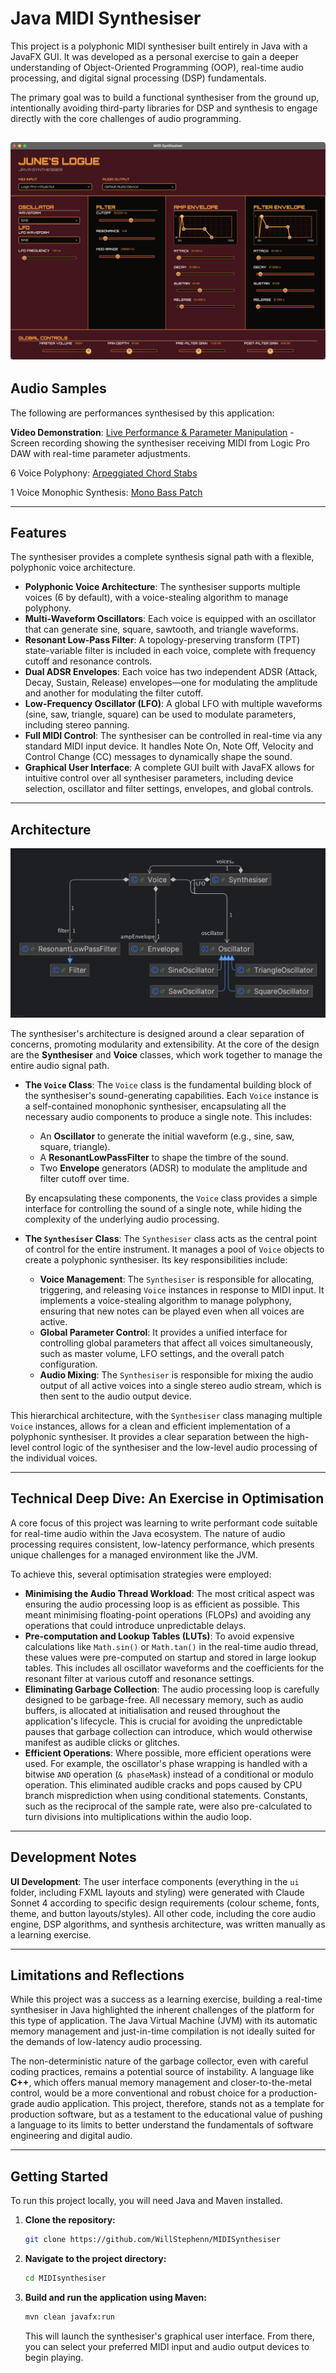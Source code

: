 # Java MIDI Synthesiser

This project is a polyphonic MIDI synthesiser built entirely in Java with a JavaFX GUI. It was developed as a personal exercise to gain a deeper understanding of Object-Oriented Programming (OOP), real-time audio processing, and digital signal processing (DSP) fundamentals.

The primary goal was to build a functional synthesiser from the ground up, intentionally avoiding third-party libraries for DSP and synthesis to engage directly with the core challenges of audio programming.

![UI Screenshot](Repo%20Resources/UI%20Screenshot.png)
---

## Audio Samples

The following are performances synthesised by this application:

**Video Demonstration**: [Live Performance & Parameter Manipulation](https://youtu.be/QA0YQRSpx28) - Screen recording showing the synthesiser receiving MIDI from Logic Pro DAW with real-time parameter adjustments.

6 Voice Polyphony: [Arpeggiated Chord Stabs](https://drive.google.com/file/d/17FLlwFqXUtrMBFGSPvTjsKWTTUtj5Yr5/view?usp=drive_link)

1 Voice Monophic Synthesis: [Mono Bass Patch](https://drive.google.com/file/d/1jlSh9eo3OYC4EuEYe00UqcerP15NBXK_/view?usp=drive_link)

---

## Features

The synthesiser provides a complete synthesis signal path with a flexible, polyphonic voice architecture.

* **Polyphonic Voice Architecture**: The synthesiser supports multiple voices (6 by default), with a voice-stealing algorithm to manage polyphony.
* **Multi-Waveform Oscillators**: Each voice is equipped with an oscillator that can generate sine, square, sawtooth, and triangle waveforms.
* **Resonant Low-Pass Filter**: A topology-preserving transform (TPT) state-variable filter is included in each voice, complete with frequency cutoff and resonance controls.
* **Dual ADSR Envelopes**: Each voice has two independent ADSR (Attack, Decay, Sustain, Release) envelopes—one for modulating the amplitude and another for modulating the filter cutoff.
* **Low-Frequency Oscillator (LFO)**: A global LFO with multiple waveforms (sine, saw, triangle, square) can be used to modulate parameters, including stereo panning.
* **Full MIDI Control**: The synthesiser can be controlled in real-time via any standard MIDI input device. It handles Note On, Note Off, Velocity and Control Change (CC) messages to dynamically shape the sound.
* **Graphical User Interface**: A complete GUI built with JavaFX allows for intuitive control over all synthesiser parameters, including device selection, oscillator and filter settings, envelopes, and global controls.

---

## Architecture

![Synth Architecture UML Diagram](Repo%20Resources/Synth%20Architechture.png)

The synthesiser's architecture is designed around a clear separation of concerns, promoting modularity and extensibility. At the core of the design are the **Synthesiser** and **Voice** classes, which work together to manage the entire audio signal path.

* **The `Voice` Class**: The `Voice` class is the fundamental building block of the synthesiser's sound-generating capabilities. Each `Voice` instance is a self-contained monophonic synthesiser, encapsulating all the necessary audio components to produce a single note. This includes:
    * An **Oscillator** to generate the initial waveform (e.g., sine, saw, square, triangle).
    * A **ResonantLowPassFilter** to shape the timbre of the sound.
    * Two **Envelope** generators (ADSR) to modulate the amplitude and filter cutoff over time.

    By encapsulating these components, the `Voice` class provides a simple interface for controlling the sound of a single note, while hiding the complexity of the underlying audio processing.

* **The `Synthesiser` Class**: The `Synthesiser` class acts as the central point of control for the entire instrument. It manages a pool of `Voice` objects to create a polyphonic synthesiser. Its key responsibilities include:
    * **Voice Management**: The `Synthesiser` is responsible for allocating, triggering, and releasing `Voice` instances in response to MIDI input. It implements a voice-stealing algorithm to manage polyphony, ensuring that new notes can be played even when all voices are active.
    * **Global Parameter Control**: It provides a unified interface for controlling global parameters that affect all voices simultaneously, such as master volume, LFO settings, and the overall patch configuration.
    * **Audio Mixing**: The `Synthesiser` is responsible for mixing the audio output of all active voices into a single stereo audio stream, which is then sent to the audio output device.

This hierarchical architecture, with the `Synthesiser` class managing multiple `Voice` instances, allows for a clean and efficient implementation of a polyphonic synthesiser. It provides a clear separation between the high-level control logic of the synthesiser and the low-level audio processing of the individual voices.

---

## Technical Deep Dive: An Exercise in Optimisation

A core focus of this project was learning to write performant code suitable for real-time audio within the Java ecosystem. The nature of audio processing requires consistent, low-latency performance, which presents unique challenges for a managed environment like the JVM.

To achieve this, several optimisation strategies were employed:

* **Minimising the Audio Thread Workload**: The most critical aspect was ensuring the audio processing loop is as efficient as possible. This meant minimising floating-point operations (FLOPs) and avoiding any operations that could introduce unpredictable delays.
* **Pre-computation and Lookup Tables (LUTs)**: To avoid expensive calculations like `Math.sin()` or `Math.tan()` in the real-time audio thread, these values were pre-computed on startup and stored in large lookup tables. This includes all oscillator waveforms and the coefficients for the resonant filter at various cutoff and resonance settings.
* **Eliminating Garbage Collection**: The audio processing loop is carefully designed to be garbage-free. All necessary memory, such as audio buffers, is allocated at initialisation and reused throughout the application's lifecycle. This is crucial for avoiding the unpredictable pauses that garbage collection can introduce, which would otherwise manifest as audible clicks or glitches.
* **Efficient Operations**: Where possible, more efficient operations were used. For example, the oscillator's phase wrapping is handled with a bitwise `AND` operation (`& phaseMask`) instead of a conditional or modulo operation. This eliminated audible cracks and pops caused by CPU branch misprediction when using conditional statements. Constants, such as the reciprocal of the sample rate, were also pre-calculated to turn divisions into multiplications within the audio loop.
---

## Development Notes

**UI Development**: The user interface components (everything in the `ui` folder, including FXML layouts and styling) were generated with Claude Sonnet 4 according to specific design requirements (colour scheme, fonts, theme, and button layouts/styles). All other code, including the core audio engine, DSP algorithms, and synthesis architecture, was written manually as a learning exercise.

---

## Limitations and Reflections

While this project was a success as a learning exercise, building a real-time synthesiser in Java highlighted the inherent challenges of the platform for this type of application. The Java Virtual Machine (JVM) with its automatic memory management and just-in-time compilation is not ideally suited for the demands of low-latency audio processing.

The non-deterministic nature of the garbage collector, even with careful coding practices, remains a potential source of instability. A language like **C++**, which offers manual memory management and closer-to-the-metal control, would be a more conventional and robust choice for a production-grade audio application. This project, therefore, stands not as a template for production software, but as a testament to the educational value of pushing a language to its limits to better understand the fundamentals of software engineering and digital audio.

---

## Getting Started

To run this project locally, you will need Java and Maven installed.

1.  **Clone the repository:**
    ```bash
    git clone https://github.com/WillStephenn/MIDISynthesiser
    ```
2.  **Navigate to the project directory:**
    ```bash
    cd MIDIsynthesiser
    ```
3.  **Build and run the application using Maven:**
    ```bash
    mvn clean javafx:run
    ```
    This will launch the synthesiser's graphical user interface. From there, you can select your preferred MIDI input and audio output devices to begin playing.
